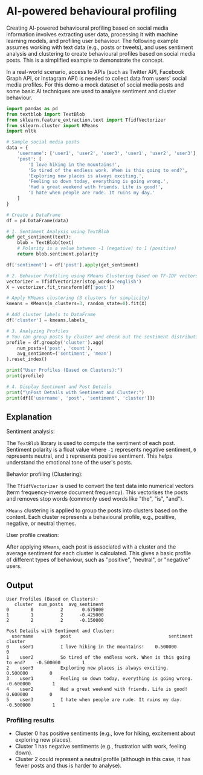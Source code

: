 # AI-powered behavioural profiling

Creating AI-powered behavioural profiling based on social media information involves extracting user data, processing 
it with machine learning models, and profiling user behaviour. The following example assumes working with text data 
(e.g., posts or tweets), and uses sentiment analysis and clustering to create behavioural profiles based on social 
media posts. This is a simplified example to demonstrate the concept.

In a real-world scenario, access to APIs (such as Twitter API, Facebook Graph API, or Instagram API) is needed to 
collect data from users' social media profiles. For this demo a mock dataset of social media posts and some basic AI 
techniques are used to analyse sentiment and cluster behaviour.

```python
import pandas as pd
from textblob import TextBlob
from sklearn.feature_extraction.text import TfidfVectorizer
from sklearn.cluster import KMeans
import nltk

# Sample social media posts
data = {
    'username': ['user1', 'user2', 'user3', 'user1', 'user2', 'user3'],
    'post': [
        'I love hiking in the mountains!',
        'So tired of the endless work. When is this going to end?',
        'Exploring new places is always exciting.',
        'Feeling so down today, everything is going wrong.',
        'Had a great weekend with friends. Life is good!',
        'I hate when people are rude. It ruins my day.'
    ]
}

# Create a DataFrame
df = pd.DataFrame(data)

# 1. Sentiment Analysis using TextBlob
def get_sentiment(text):
    blob = TextBlob(text)
    # Polarity is a value between -1 (negative) to 1 (positive)
    return blob.sentiment.polarity

df['sentiment'] = df['post'].apply(get_sentiment)

# 2. Behavior Profiling using KMeans Clustering based on TF-IDF vectors
vectorizer = TfidfVectorizer(stop_words='english')
X = vectorizer.fit_transform(df['post'])

# Apply KMeans clustering (3 clusters for simplicity)
kmeans = KMeans(n_clusters=3, random_state=0).fit(X)

# Add cluster labels to DataFrame
df['cluster'] = kmeans.labels_

# 3. Analyzing Profiles
# You can group posts by cluster and check out the sentiment distribution for each group
profile = df.groupby('cluster').agg(
    num_posts=('post', 'count'),
    avg_sentiment=('sentiment', 'mean')
).reset_index()

print("User Profiles (Based on Clusters):")
print(profile)

# 4. Display Sentiment and Post Details
print("\nPost Details with Sentiment and Cluster:")
print(df[['username', 'post', 'sentiment', 'cluster']])
```

## Explanation

Sentiment analysis:

The `TextBlob` library is used to compute the sentiment of each post. Sentiment polarity is a float value where `-1` 
represents negative sentiment, `0` represents neutral, and `1` represents positive sentiment. This helps understand 
the emotional tone of the user's posts.

Behavior profiling (Clustering):

The `TfidfVectorizer` is used to convert the text data into numerical vectors (term frequency-inverse document 
frequency). This vectorises the posts and removes stop words (commonly used words like "the", "is", "and").

`KMeans` clustering is applied to group the posts into clusters based on the content. Each cluster represents a 
behavioural profile, e.g., positive, negative, or neutral themes.

User profile creation:

After applying `KMeans`, each post is associated with a cluster and the average sentiment for each cluster is 
calculated. This gives a basic profile of different types of behaviour, such as "positive", "neutral", or "negative" 
users.

## Output

```
User Profiles (Based on Clusters):
   cluster  num_posts  avg_sentiment
0        0          2       0.675000
1        1          2      -0.425000
2        2          2      -0.150000

Post Details with Sentiment and Cluster:
  username          post                                    sentiment              cluster
0    user1          I love hiking in the mountains!    0.500000        0
1    user2          So tired of the endless work. When is this going to end?    -0.500000        1
2    user3          Exploring new places is always exciting.    0.500000        0
3    user1          Feeling so down today, everything is going wrong.    -0.600000        1
4    user2          Had a great weekend with friends. Life is good!    0.600000        0
5    user3          I hate when people are rude. It ruins my day.    -0.500000        1

```

### Profiling results

* Cluster 0 has positive sentiments (e.g., love for hiking, excitement about exploring new places).
* Cluster 1 has negative sentiments (e.g., frustration with work, feeling down).
* Cluster 2 could represent a neutral profile (although in this case, it has fewer posts and thus is harder to analyse).
